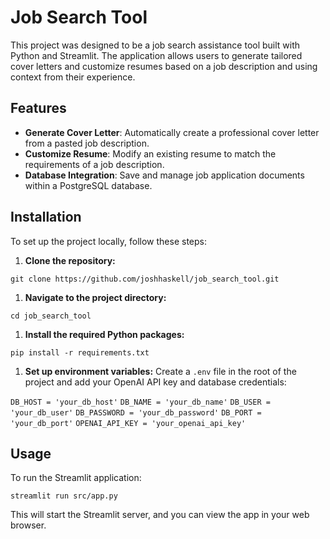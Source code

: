 # Job Search Tool

This project was designed to be a job search assistance tool built with Python and Streamlit. The application allows users to generate tailored cover letters and customize resumes based on a job description and using context from their experience. 

## Features

- **Generate Cover Letter**: Automatically create a professional cover letter from a pasted job description.
- **Customize Resume**: Modify an existing resume to match the requirements of a job description.
- **Database Integration**: Save and manage job application documents within a PostgreSQL database.

## Installation

To set up the project locally, follow these steps:

1. **Clone the repository:**

```git clone https://github.com/joshhaskell/job_search_tool.git```

1. **Navigate to the project directory:**

```cd job_search_tool```

1. **Install the required Python packages:**

```pip install -r requirements.txt```

1. **Set up environment variables:**
Create a `.env` file in the root of the project and add your OpenAI API key and database credentials:

```DB_HOST = 'your_db_host'```
```DB_NAME = 'your_db_name'```
```DB_USER = 'your_db_user'```
```DB_PASSWORD = 'your_db_password'```
```DB_PORT = 'your_db_port'```
```OPENAI_API_KEY = 'your_openai_api_key'```

## Usage

To run the Streamlit application:

```streamlit run src/app.py```


This will start the Streamlit server, and you can view the app in your web browser.






